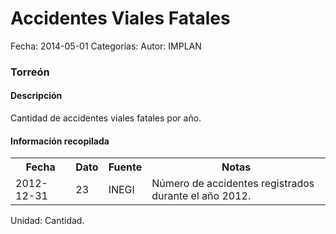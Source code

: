 Accidentes Viales Fatales
=====

Fecha: 2014-05-01
Categorías: 
Autor: IMPLAN

### Torreón

#### Descripción

Cantidad de accidentes viales fatales por año.

#### Información recopilada

<table class="table table-hover table-bordered">
  <tr><th>Fecha</th><th>Dato</th><th>Fuente</th><th>Notas</th></tr>
  <tr><td>2012-12-31</td><td>23</td><td>INEGI</td><td>Número de accidentes registrados durante el año 2012.</td></tr>
</table>

Unidad: Cantidad.
